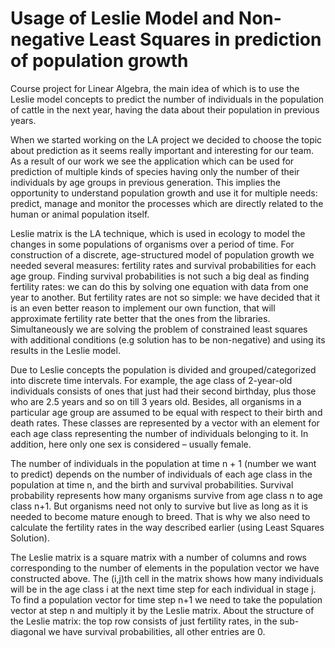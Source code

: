 # Usage of Leslie Model and Non-negative Least Squares in prediction of population growth
Course project for Linear Algebra, the main idea of which is to use the Leslie model concepts to predict the number of individuals in the population of cattle in the next year, having the data about their population in previous years.

When we started working on the LA project we decided to choose the topic about prediction as it seems really important and interesting for our team. As a result of our work we see the application which can be used for prediction of multiple kinds of species having only the number of their individuals by age groups in previous generation. This implies the opportunity to understand population growth and use it for multiple needs: predict, manage and monitor the processes which are directly related to the human or animal population itself. 

Leslie matrix is the LA technique, which is used in ecology to model the changes in some populations of organisms over a period of time. For construction of a discrete, age-structured model of population growth we needed several measures: fertility rates and survival probabilities for each age group. Finding survival probabilities is not such a big deal as finding fertility rates: we can do this by solving one equation with data from one year to another. But fertility rates are not so simple: we have decided that it is an even better reason to implement our own function, that will approximate fertility rate better that the ones from the libraries. Simultaneously we are solving  the problem of constrained least squares with additional conditions (e.g solution has to be non-negative) and using its results in the Leslie model.

Due to Leslie concepts the population is divided and grouped/categorized into discrete time intervals. For example, the age class of 2-year-old individuals consists of ones that just had their second birthday, plus those who are 2.5 years and so on till 3 years old. Besides, all organisms in a particular age group are assumed to be equal with respect to their birth and death rates. These classes are represented by a vector with an element for each age class representing the number of individuals belonging to it. In addition, here only one sex is considered – usually female. 

The number of individuals in the population at time n + 1 (number we want to predict) depends on the number of individuals of each age class in the population at time n, and the birth and survival probabilities. Survival probability represents how many organisms survive from age class n to age class n+1. But organisms need not only to survive but live as long as it is needed to become mature enough to breed. That is why we also need to calculate the fertility rates in the way described earlier (using Least Squares Solution).

The Leslie matrix is a square matrix with a number of columns and rows corresponding to the number of elements in the population vector we have constructed above. The (i,j)th cell in the matrix shows how many individuals will be in the age class i at the next time step for each individual in stage j. To find a population vector for time step n+1 we need to take the population vector at step n and multiply it by the Leslie matrix. About the structure of the Leslie matrix: the top row consists of just fertility rates, in the sub-diagonal we have survival probabilities, all other entries are 0.
